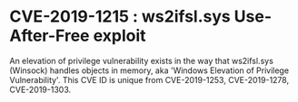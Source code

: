 # CVE-2019-1215 : ws2ifsl.sys Use-After-Free exploit

 An elevation of privilege vulnerability exists in the way that ws2ifsl.sys (Winsock) handles objects in memory, aka 'Windows Elevation of Privilege Vulnerability'. 
This CVE ID is unique from CVE-2019-1253, CVE-2019-1278, CVE-2019-1303.














